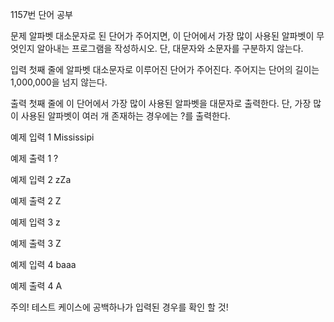 1157번 단어 공부


문제
알파벳 대소문자로 된 단어가 주어지면, 이 단어에서 가장 많이 사용된 알파벳이 무엇인지 알아내는 프로그램을 작성하시오. 단, 대문자와 소문자를 구분하지 않는다.


입력
첫째 줄에 알파벳 대소문자로 이루어진 단어가 주어진다. 주어지는 단어의 길이는 1,000,000을 넘지 않는다.

출력
첫째 줄에 이 단어에서 가장 많이 사용된 알파벳을 대문자로 출력한다. 단, 가장 많이 사용된 알파벳이 여러 개 존재하는 경우에는 ?를 출력한다.


예제 입력 1
Mississipi

예제 출력 1
?


예제 입력 2
zZa

예제 출력 2
Z


예제 입력 3
z

예제 출력 3
Z


예제 입력 4
baaa

예제 출력 4
A


주의! 테스트 케이스에 공백하나가 입력된 경우를 확인 할 것!
